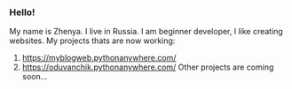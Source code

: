### Hello!

My name is Zhenya. I live in Russia. I am beginner developer, I like creating websites.
My projects thats are now working:
  1) https://myblogweb.pythonanywhere.com/
  2) https://oduvanchik.pythonanywhere.com/
  Other projects are coming soon...
